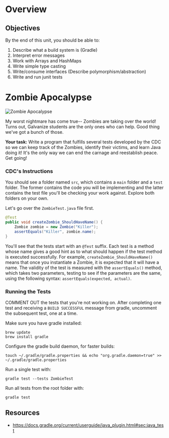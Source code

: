 # Overview

## Objectives

By the end of this unit, you should be able to:

1. Describe what a build system is (Gradle)
1. Interpret error messages
1. Work with Arrays and HashMaps
1. Write simple type casting
1. Write/consume interfaces (Describe polymorphism/abstraction)
1. Write and run junit tests

# Zombie Apocalypse

![Zombie Apocalypse](http://vignette2.wikia.nocookie.net/zombie/images/4/41/Zombiegroup02.jpg/revision/latest?cb=20100111201702)

My worst nightmare has come true-- Zombies are taking over the world! Turns out, Galvanize students are the only ones who can help. Good thing we've got a bunch of those.

**Your task:** Write a program that fulfills several tests developed by the CDC so we can keep track of the Zombies, identify their victims, and learn Java doing it! It's the only way we can end the carnage and reestablish peace. Get going!

### CDC's Instructions

You should see a folder named `src`, which contains a `main` folder and a `test` folder. The former contains the code you will be implementing and the latter contains the test file you'll be checking your work against. Explore both folders on your own.

Let's go over the `ZombieTest.java` file first.

```java
@Test
public void createZombie_ShouldHaveName() {
	Zombie zombie = new Zombie("Killer");
    assertEquals("Killer", zombie.name);
}
```

You'll see that the tests start with an `@Test` suffix. Each test is a method whose name gives a good hint as to what should happen if the test method is executed successfully. For example, `createZombie_ShouldHaveName()` means that once you instantiate a Zombie, it is expected that it will have a name. The validity of the test is measured with the `assertEquals()` method, which takes two parameters, testing to see if the parameters are the same, using the following syntax: `assertEquals(expected, actual)`.

### Running the Tests

COMMENT OUT the tests that you're not working on. After completing one test and receiving a `BUILD SUCCESSFUL` message from gradle, uncomment the subsequent test, one at a time.  

Make sure you have gradle installed:

```
brew update
brew install gradle
```

Configure the gradle build daemon, for faster builds:

```
touch ~/.gradle/gradle.properties && echo "org.gradle.daemon=true" >> ~/.gradle/gradle.properties
```

Run a single test with:

```
gradle test --tests ZombieTest
```

Run all tests from the root folder with:

```
gradle test
```

## Resources

* https://docs.gradle.org/current/userguide/java_plugin.html#sec:java_test
